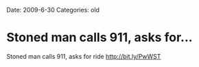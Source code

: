 Date: 2009-6-30
Categories: old

# Stoned man calls 911, asks for...

Stoned man calls 911, asks for ride <a href="http://bit.ly/PwWST" rel="nofollow">http://bit.ly/PwWST</a>
